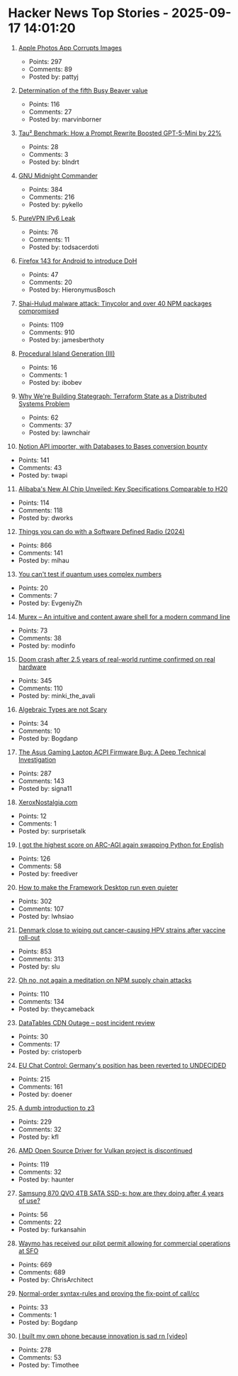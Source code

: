 # Hacker News Top Stories - 2025-09-17 14:01:20

1. [Apple Photos App Corrupts Images](https://tenderlovemaking.com/2025/09/17/apple-photos-app-corrupts-images/)
   - Points: 297
   - Comments: 89
   - Posted by: pattyj

2. [Determination of the fifth Busy Beaver value](https://arxiv.org/abs/2509.12337)
   - Points: 116
   - Comments: 27
   - Posted by: marvinborner

3. [Tau² Benchmark: How a Prompt Rewrite Boosted GPT-5-Mini by 22%](https://quesma.com/blog/tau2-benchmark-improving-results-smaller-models/)
   - Points: 28
   - Comments: 3
   - Posted by: blndrt

4. [GNU Midnight Commander](https://midnight-commander.org/)
   - Points: 384
   - Comments: 216
   - Posted by: pykello

5. [PureVPN IPv6 Leak](https://anagogistis.com/posts/purevpn-ipv6-leak/)
   - Points: 76
   - Comments: 11
   - Posted by: todsacerdoti

6. [Firefox 143 for Android to introduce DoH](https://blog.mozilla.org/en/firefox/dns-android/)
   - Points: 47
   - Comments: 20
   - Posted by: HieronymusBosch

7. [Shai-Hulud malware attack: Tinycolor and over 40 NPM packages compromised](https://socket.dev/blog/ongoing-supply-chain-attack-targets-crowdstrike-npm-packages)
   - Points: 1109
   - Comments: 910
   - Posted by: jamesberthoty

8. [Procedural Island Generation (III)](https://brashandplucky.com/2025/09/17/procedural-island-generation-iii.html)
   - Points: 16
   - Comments: 1
   - Posted by: ibobev

9. [Why We're Building Stategraph: Terraform State as a Distributed Systems Problem](https://stategraph.dev/blog/why-stategraph/)
   - Points: 62
   - Comments: 37
   - Posted by: lawnchair

10. [Notion API importer, with Databases to Bases conversion bounty](https://github.com/obsidianmd/obsidian-importer/issues/421)
   - Points: 141
   - Comments: 43
   - Posted by: twapi

11. [Alibaba's New AI Chip Unveiled: Key Specifications Comparable to H20](https://news.futunn.com/en/post/62202518/alibaba-s-new-ai-chip-unveiled-key-specifications-comparable-to)
   - Points: 114
   - Comments: 118
   - Posted by: dworks

12. [Things you can do with a Software Defined Radio (2024)](https://blinry.org/50-things-with-sdr/)
   - Points: 866
   - Comments: 141
   - Posted by: mihau

13. [You can't test if quantum uses complex numbers](https://algassert.com/post/2501)
   - Points: 20
   - Comments: 7
   - Posted by: EvgeniyZh

14. [Murex – An intuitive and content aware shell for a modern command line](https://murex.rocks/)
   - Points: 73
   - Comments: 38
   - Posted by: modinfo

15. [Doom crash after 2.5 years of real-world runtime confirmed on real hardware](https://lenowo.org/viewtopic.php?t=31)
   - Points: 345
   - Comments: 110
   - Posted by: minki_the_avali

16. [Algebraic Types are not Scary](https://blog.aiono.dev/posts/algebraic-types-are-not-scary,-actually.html)
   - Points: 34
   - Comments: 10
   - Posted by: Bogdanp

17. [The Asus Gaming Laptop ACPI Firmware Bug: A Deep Technical Investigation](https://github.com/Zephkek/Asus-ROG-Aml-Deep-Dive)
   - Points: 287
   - Comments: 143
   - Posted by: signa11

18. [XeroxNostalgia.com](https://xeroxnostalgia.com/)
   - Points: 12
   - Comments: 1
   - Posted by: surprisetalk

19. [I got the highest score on ARC-AGI again swapping Python for English](https://jeremyberman.substack.com/p/how-i-got-the-highest-score-on-arc-agi-again)
   - Points: 126
   - Comments: 58
   - Posted by: freediver

20. [How to make the Framework Desktop run even quieter](https://noctua.at/en/how-to-make-the-framework-desktop-run-even-quieter)
   - Points: 302
   - Comments: 107
   - Posted by: lwhsiao

21. [Denmark close to wiping out cancer-causing HPV strains after vaccine roll-out](https://www.gavi.org/vaccineswork/denmark-close-wiping-out-leading-cancer-causing-hpv-strains-after-vaccine-roll-out)
   - Points: 853
   - Comments: 313
   - Posted by: slu

22. [Oh no, not again a meditation on NPM supply chain attacks](https://tane.dev/2025/09/oh-no-not-again...-a-meditation-on-npm-supply-chain-attacks/)
   - Points: 110
   - Comments: 134
   - Posted by: theycameback

23. [DataTables CDN Outage – post incident review](https://datatables.net/blog/2025/july-29-outage)
   - Points: 30
   - Comments: 17
   - Posted by: cristoperb

24. [EU Chat Control: Germany's position has been reverted to UNDECIDED](https://mastodon.social/@chatcontrol/115215006562371435)
   - Points: 215
   - Comments: 161
   - Posted by: doener

25. [A dumb introduction to z3](https://asibahi.github.io/thoughts/a-gentle-introduction-to-z3/)
   - Points: 229
   - Comments: 32
   - Posted by: kfl

26. [AMD Open Source Driver for Vulkan project is discontinued](https://github.com/GPUOpen-Drivers/AMDVLK/discussions/416)
   - Points: 119
   - Comments: 32
   - Posted by: haunter

27. [Samsung 870 QVO 4TB SATA SSD-s: how are they doing after 4 years of use?](https://ounapuu.ee/posts/2025/09/15/samsung-870-qvo/)
   - Points: 56
   - Comments: 22
   - Posted by: furkansahin

28. [Waymo has received our pilot permit allowing for commercial operations at SFO](https://waymo.com/blog/#short-all-systems-go-at-sfo-waymo-has-received-our-pilot-permit)
   - Points: 669
   - Comments: 689
   - Posted by: ChrisArchitect

29. [Normal-order syntax-rules and proving the fix-point of call/cc](https://okmij.org/ftp/Scheme/callcc-calc-page.html)
   - Points: 33
   - Comments: 1
   - Posted by: Bogdanp

30. [I built my own phone because innovation is sad rn [video]](https://www.youtube.com/watch?v=qy_9w_c2ub0)
   - Points: 278
   - Comments: 53
   - Posted by: Timothee

